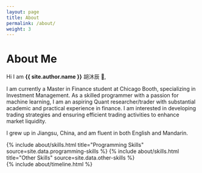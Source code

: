 ```yaml
---
layout: page
title: About
permalink: /about/
weight: 3
---
```


# **About Me**


Hi I am **{{ site.author.name }}** 胡沐辰 :wave:,<br>

I am currently a Master in Finance student at Chicago Booth, specializing in Investment Management. As a skilled programmer with a passion for machine learning, I am an aspiring Quant researcher/trader with substantial academic and practical experience in finance. I am interested in developing trading strategies and ensuring efficient trading activities to enhance market liquidity. 

I grew up in Jiangsu, China, and am fluent in both English and Mandarin.

<div class="row">
{% include about/skills.html title="Programming Skills" source=site.data.programming-skills %}
{% include about/skills.html title="Other Skills" source=site.data.other-skills %}
</div>

<div class="row">
{% include about/timeline.html %}
</div>
